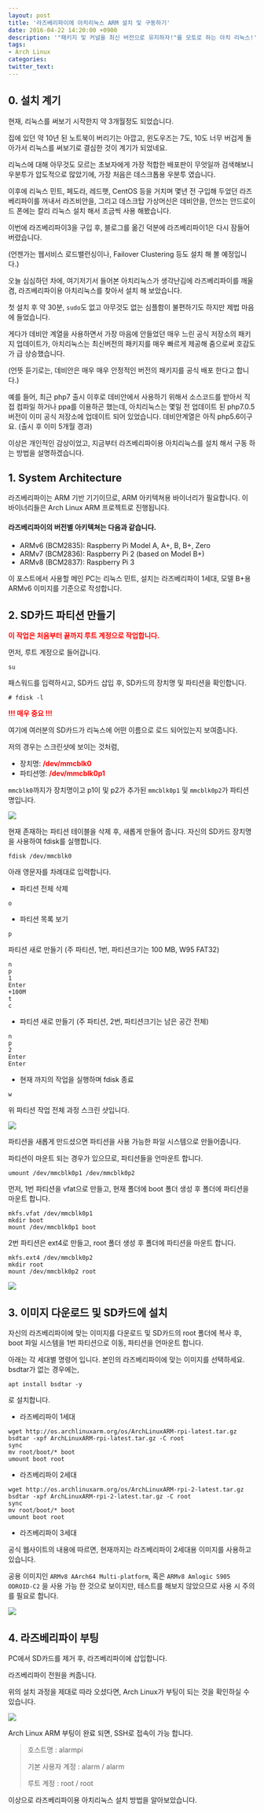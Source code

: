 ```yaml
---
layout: post
title: '라즈베리파이에 아치리눅스 ARM 설치 및 구동하기'
date: 2016-04-22 14:20:00 +0900
description: '"패키지 및 커널을 최신 버전으로 유지하자!"를 모토로 하는 아치 리눅스!'
tags:
- Arch Linux
categories:
twitter_text:
---
```


## 0. 설치 계기

현재, 리눅스를 써보기 시작한지 약 3개월정도 되었습니다.

집에 있던 약 10년 된 노트북이 버리기는 아깝고, 윈도우즈는 7도, 10도 너무 버겁게 돌아가서 리눅스를 써보기로 결심한 것이 계기가 되었네요.

리눅스에 대해 아무것도 모르는 초보자에게 가장 적합한 배포판이 무엇일까 검색해보니 우분투가 압도적으로 많았기에, 가장 처음은 데스크톱용 우분투 였습니다.

이후에 리눅스 민트, 페도라, 레드햇, CentOS 등을 거치며 몇년 전 구입해 두었던 라즈베리파이를 꺼내서 라즈비안을, 그리고 데스크탑 가상머신은 데비안을, 안쓰는 안드로이드 폰에는 칼리 리눅스 설치 해서 조금씩 사용 해봤습니다.

이번에 라즈베리파이3을 구입 후, 블로그를 옮긴 덕분에 라즈베리파이1은 다시 잠들어 버렸습니다.

(언젠가는 웹서비스 로드밸런싱이나, Failover Clustering 등도 설치 해 볼 예정입니다.)

오늘 심심하던 차에, 여기저기서 들어본 아치리눅스가 생각난김에 라즈베리파이를 깨울겸, 라즈베리파이용 아치리눅스를 찾아서 설치 해 보았습니다.

첫 설치 후 약 30분, `sudo`도 없고 아무것도 없는 심플함이 불편하기도 하지만 제법 마음에 들었습니다.

게다가 데비안 계열을 사용하면서 가장 마음에 안들었던 매우 느린 공식 저장소의 패키지 업데이트가, 아치리눅스는 최신버전의 패키지를 매우 빠르게 제공해 줌으로써 호감도가 급 상승했습니다.

(언뜻 듣기로는, 데비안은 매우 매우 안정적인 버전의 패키지를 공식 배포 한다고 합니다.)

예를 들어, 최근 php7 출시 이후로 데비안에서 사용하기 위해서 소스코드를 받아서 직접 컴파일 하거나 ppa를 이용하곤 했는데, 아치리눅스는 몇일 전 업데이트 된 php7.0.5 버전이 이미 공식 저장소에 업데이트 되어 있었습니다. 데비안계열은 아직 php5.6이구요. (출시 후 이미 5개월 경과)

이상은 개인적인 감상이었고, 지금부터 라즈베리파이용 아치리눅스를 설치 해서 구동 하는 방법을 설명하겠습니다.

## 1. System Architecture

라즈베리파이는 ARM 기반 기기이므로, ARM 아키텍쳐용 바이너리가 필요합니다. 
이 바이너리들은 Arch Linux ARM 프로젝트로 진행됩니다.

#### 라즈베리파이의 버전별 아키텍쳐는 다음과 같습니다.

* ARMv6 (BCM2835): Raspberry Pi Model A, A+, B, B+, Zero
* ARMv7 (BCM2836): Raspberry Pi 2 (based on Model B+)
* ARMv8 (BCM2837): Raspberry Pi 3

이 포스트에서 사용할 메인 PC는 리눅스 민트, 설치는 라즈베리파이 1세대, 모델 B+용 ARMv6 이미지를 기준으로 작성합니다.

## 2. SD카드 파티션 만들기

<span style="color:red;font-weight:bold">이 작업은 처음부터 끝까지 루트 계정으로 작업합니다.</span>

먼저, 루트 계정으로 들어갑니다.

```
su
```

패스워드를 입력하시고, SD카드 삽입 후, SD카드의 장치명 및 파티션을 확인합니다.

```
# fdisk -l
```

<span style="color:red;font-weight:bold">!!! 매우 중요 !!!</span>

여기에 여러분의 SD카드가 리눅스에 어떤 이름으로 로드 되어있는지 보여줍니다.

저의 경우는 스크린샷에 보이는 것처럼,

* 장치명: <span style="color:red;font-weight:bold">/dev/mmcblk0</span>
* 파티션명: <span style="color:red;font-weight:bold">/dev/mmcblk0p1</span>

`mmcblk0`까지가 장치명이고 p1이 및 p2가 추가된 `mmcblk0p1` 및 `mmcblk0p2`가 파티션 명입니다.

<a href="https://googledrive.com/host/0Bw2KEQNBe4nMZW91OWJNZ2lmX0k/img20160416001.png" data-lightbox="19"><img src="https://googledrive.com/host/0Bw2KEQNBe4nMZW91OWJNZ2lmX0k/img20160416001.png"></a>

현재 존재하는 파티션 테이블을 삭제 후, 새롭게 만들어 줍니다. 자신의 SD카드 장치명을 사용하여 fdisk를 실행합니다.

```
fdisk /dev/mmcblk0
```

아래 영문자를 차례대로 입력합니다.

* 파티션 전체 삭제

```
o
```

* 파티션 목록 보기

```
p
```

파티션 새로 만들기 (주 파티션, 1번, 파티션크기는 100 MB, W95 FAT32)

```
n
p
1
Enter
+100M
t
c
```
* 파티션 새로 만들기 (주 파티션, 2번, 파티션크기는 남은 공간 전체)

```
n
p
2
Enter
Enter
```

* 현재 까지의 작업을 실행하며 fdisk 종료

```
w
```

위 파티션 작업 전체 과정 스크린 샷입니다.

<a href="https://googledrive.com/host/0Bw2KEQNBe4nMZW91OWJNZ2lmX0k/img20160416002.png" data-lightbox="19"><img src="https://googledrive.com/host/0Bw2KEQNBe4nMZW91OWJNZ2lmX0k/img20160416002.png"></a>

파티션을 새롭게 만드셨으면 파티션을 사용 가능한 파일 시스템으로 만들어줍니다.

파티션이 마운트 되는 경우가 있으므로, 파티션들을 언마운트 합니다.

```
umount /dev/mmcblk0p1 /dev/mmcblk0p2
```

먼저, 1번 파티션을 vfat으로 만들고, 현재 폴더에 boot 폴더 생성 후 폴더에 파티션을 마운트 합니다.

```
mkfs.vfat /dev/mmcblk0p1
mkdir boot
mount /dev/mmcblk0p1 boot
```

2번 파티션은 ext4로 만들고, root 폴더 생성 후 폴더에 파티션을 마운트 합니다.

```
mkfs.ext4 /dev/mmcblk0p2
mkdir root
mount /dev/mmcblk0p2 root
```

<a href="https://googledrive.com/host/0Bw2KEQNBe4nMZW91OWJNZ2lmX0k/img20160416004.png" data-lightbox="19"><img src="https://googledrive.com/host/0Bw2KEQNBe4nMZW91OWJNZ2lmX0k/img20160416004.png"></a>

## 3. 이미지 다운로드 및 SD카드에 설치

자신의 라즈베리파이에 맞는 이미지를 다운로드 및 SD카드의 root 폴더에 복사 후, boot 파일 시스템을 1번 파티션으로 이동, 파티션을 언마운트 합니다.

아래는 각 세대별 명령어 입니다. 본인의 라즈베리파이에 맞는 이미지를 선택하세요.
bsdtar가 없는 경우에는,

```
apt install bsdtar -y
```

로 설치합니다.

* 라즈베리파이 1세대

```
wget http://os.archlinuxarm.org/os/ArchLinuxARM-rpi-latest.tar.gz
bsdtar -xpf ArchLinuxARM-rpi-latest.tar.gz -C root
sync
mv root/boot/* boot
umount boot root
```

* 라즈베리파이 2세대

```
wget http://os.archlinuxarm.org/os/ArchLinuxARM-rpi-2-latest.tar.gz
bsdtar -xpf ArchLinuxARM-rpi-2-latest.tar.gz -C root
sync
mv root/boot/* boot
umount boot root
```

* 라즈베리파이 3세대

공식 웹사이트의 내용에 따르면, 현재까지는 라즈베리파이 2세대용 이미지를 사용하고 있습니다.

공용 이미지인 `ARMv8 AArch64 Multi-platform`, 혹은 `ARMv8 Amlogic S905 ODROID-C2` 을 사용 가능 한 것으로 보이지만, 테스트를 해보지 않았으므로 사용 시 주의를 필요로 합니다.

<a href="https://googledrive.com/host/0Bw2KEQNBe4nMZW91OWJNZ2lmX0k/img20160416005.png" data-lightbox="19"><img src="https://googledrive.com/host/0Bw2KEQNBe4nMZW91OWJNZ2lmX0k/img20160416005.png"></a>

## 4. 라즈베리파이 부팅

PC에서 SD카드를 제거 후, 라즈베리파이에 삽입합니다.

라즈베리파이 전원을 켜줍니다.

위의 설치 과정을 제대로 따라 오셨다면, Arch Linux가 부팅이 되는 것을 확인하실 수 있습니다.

<a href="https://googledrive.com/host/0Bw2KEQNBe4nMZW91OWJNZ2lmX0k/img20160416006.png" data-lightbox="19"><img src="https://googledrive.com/host/0Bw2KEQNBe4nMZW91OWJNZ2lmX0k/img20160416006.png"></a>

Arch Linux ARM 부팅이 완료 되면, SSH로 접속이 가능 합니다.

> 호스트명 : alarmpi
>
> 기본 사용자 계정 : alarm / alarm
>
> 루트 계정 : root / root

이상으로 라즈베리파이용 아치리눅스 설치 방법을 알아보았습니다.
